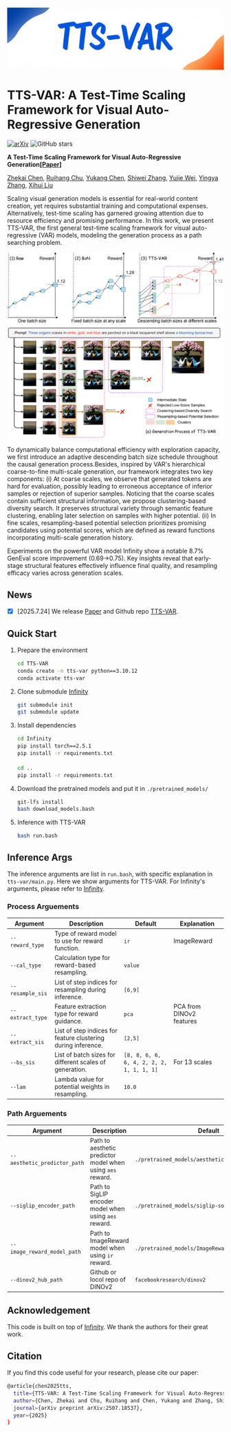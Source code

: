 ![header](./assets/header.png "Header")

# TTS-VAR: A Test-Time Scaling Framework for Visual Auto-Regressive Generation

[![arXiv](https://img.shields.io/badge/arXiv-2507.18537-b31b1b.svg)](https://arxiv.org/abs/2507.18537)   ![GitHub stars](https://img.shields.io/github/stars/ali-vilab/TTS-VAR.svg?style=social)

**A Test-Time Scaling Framework for Visual Auto-Regressive Generation\[[Paper](https://arxiv.org/abs/2507.18537)\]**

[Zhekai Chen](https://zhekai-chen.github.io/), [Ruihang Chu](https://ruihang-chu.github.io/), [Yukang Chen](https://yukangchen.com), [Shiwei Zhang](https://scholar.google.com/citations?user=ZO3OQ-8AAAAJ&hl=zh-CN), [Yujie Wei](https://weilllllls.github.io/), [Yingya Zhang](https://scholar.google.com/citations?user=16RDSEUAAAAJ), [Xihui Liu](https://xh-liu.github.io/)

Scaling visual generation models is essential for real-world content creation, yet requires substantial training and computational expenses. Alternatively, test-time scaling has garnered growing attention due to resource efficiency and promising performance. In this work, we present TTS-VAR, the first general test-time scaling framework for visual auto-regressive (VAR) models, modeling the generation process as a path searching problem.

![method](./assets/method.png "Method")

To dynamically balance computational efficiency with exploration capacity, we first introduce an adaptive descending batch size schedule throughout the causal generation process.Besides, inspired by VAR's hierarchical coarse-to-fine multi-scale generation, our framework integrates two key components: (i) At coarse scales, we observe that generated tokens are hard for evaluation, possibly leading to erroneous acceptance of inferior samples or rejection of superior samples. Noticing that the coarse scales contain sufficient structural information, we propose clustering-based diversity search. It preserves structural variety through semantic feature clustering, enabling later selection on samples with higher potential. (ii) In fine scales, resampling-based potential selection prioritizes promising candidates using potential scores, which are defined as reward functions incorporating multi-scale generation history.

Experiments on the powerful VAR model Infinity show a notable 8.7% GenEval score improvement (0.69→0.75). Key insights reveal that early-stage structural features effectively influence final quality, and resampling efficacy varies across generation scales.

## News

* [X] [2025.7.24] We release [Paper](https://arxiv.org/abs/2507.18537) and Github repo [TTS-VAR](https://github.com/ali-vilab/TTS-VAR).

## Quick Start

1. Prepare the environment
   ```bash
   cd TTS-VAR
   conda create -n tts-var python==3.10.12
   conda activate tts-var
   ```
2. Clone submodule [Infinity](https://github.com/FoundationVision/Infinity)
   ```bash
   git submodule init
   git submodule update
   ```
3. Install dependencies
   ```bash
   cd Infinity
   pip install torch==2.5.1
   pip install -r requirements.txt

   cd ..
   pip install -r requirements.txt
   ```
4. Download the pretrained models and put it in `./pretrained_models/`
   ```bash
   git-lfs install
   bash download_models.bash
   ```
5. Inference with TTS-VAR
   ```bash
   bash run.bash
   ```

## Inference Args

The inference arguments are list in `run.bash`, with specific explanation in `tts-var/main.py`. Here we show arguments for TTS-VAR. For Infinity's arguments, please refer to [Infinity](https://github.com/FoundationVision/Infinity).

### Process Arguements

| Argument           | Description                                                   | Default                                     | Explanation              |
| ------------------ | ------------------------------------------------------------- | ------------------------------------------- | ------------------------ |
| `--reward_type`  | Type of reward model to use for reward function.              | `ir`                                      | ImageReward              |
| `--cal_type`     | Calculation type for reward-based resampling.                 | `value`                                   |                          |
| `--resample_sis` | List of step indices for resampling during inference.         | `[6,9]`                                   |                          |
| `--extract_type` | Feature extraction type for reward guidance.                  | `pca`                                     | PCA from DINOv2 features |
| `--extract_sis`  | List of step indices for feature clustering during inference. | `[2,5]`                                   |                          |
| `--bs_sis`       | List of batch sizes for different scales of generation.       | `[8, 8, 6, 6, 6, 4, 2, 2, 2, 1, 1, 1, 1]` | For 13 scales            |
| `--lam`          | Lambda value for potential weights in resampling.             | `10.0`                                    |                          |

### Path Arguements

| Argument                       | Description                                                  | Default                                              |
| ------------------------------ | ------------------------------------------------------------ | ---------------------------------------------------- |
| `--aesthetic_predictor_path` | Path to aesthetic predictor model when using `aes` reward. | `./pretrained_models/aesthetic_predictor_v2_5.pth` |
| `--siglip_encoder_path`      | Path to SigLIP encoder model when using `aes` reward.      | `./pretrained_models/siglip-so400m-patch14-384`    |
| `--image_reward_model_path`  | Path to ImageReward model when using `ir` reward.          | `./pretrained_models/ImageReward.pt`               |
| `--dinov2_hub_path`          | Github or locol repo of DINOv2                               | `facebookresearch/dinov2`                          |

## Acknowledgement

This code is built on top of [Infinity](https://github.com/FoundationVision/Infinity). We thank the authors for their great work.

## Citation

If you find this code useful for your research, please cite our paper:

```bash
@article{chen2025tts,
  title={TTS-VAR: A Test-Time Scaling Framework for Visual Auto-Regressive Generation},
  author={Chen, Zhekai and Chu, Ruihang and Chen, Yukang and Zhang, Shiwei and Wei, Yujie and Zhang, Yingya and Liu, Xihui},
  journal={arXiv preprint arXiv:2507.18537},
  year={2025}
}
```
